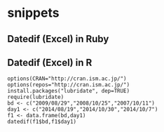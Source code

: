 # snippets
## Datedif (Excel) in Ruby


## Datedif (Excel) in R
    options(CRAN="http://cran.ism.ac.jp/")
    options(repos="http://cran.ism.ac.jp/")
    install.packages("lubridate", dep=TRUE)
    require(lubridate)
    bd <- c("2009/08/29","2008/10/25","2007/10/11")
    day1 <- c("2014/08/19","2014/10/30","2014/10/7")
    f1 <- data.frame(bd,day1)
    datedif(f1$bd,f1$day1)
